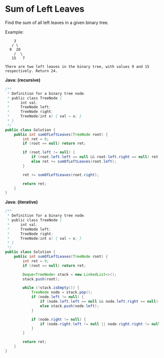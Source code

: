 # Sum of Left Leaves

Find the sum of all left leaves in a given binary tree.

Example:

        3
       / \
      9  20
        /  \
       15   7

    There are two left leaves in the binary tree, with values 9 and 15 respectively. Return 24.

**Java: (recursive)**
```java
/**
 * Definition for a binary tree node.
 * public class TreeNode {
 *     int val;
 *     TreeNode left;
 *     TreeNode right;
 *     TreeNode(int x) { val = x; }
 * }
 */
public class Solution {
    public int sumOfLeftLeaves(TreeNode root) {
        int ret = 0;
        if (root == null) return ret;

        if (root.left != null) {
            if (root.left.left == null && root.left.right == null) ret += root.left.val;
            else ret += sumOfLeftLeaves(root.left);
        }

        ret += sumOfLeftLeaves(root.right);

        return ret;
    }
}
```

**Java: (iterative)**
```java
/**
 * Definition for a binary tree node.
 * public class TreeNode {
 *     int val;
 *     TreeNode left;
 *     TreeNode right;
 *     TreeNode(int x) { val = x; }
 * }
 */
public class Solution {
    public int sumOfLeftLeaves(TreeNode root) {
        int ret = 0;
        if (root == null) return ret;

        Deque<TreeNode> stack = new LinkedList<>();
        stack.push(root);

        while (!stack.isEmpty()) {
            TreeNode node = stack.pop();
            if (node.left != null) {
                if (node.left.left == null && node.left.right == null) ret += node.left.val;
                else stack.push(node.left);
            }

            if (node.right != null) {
                if (node.right.left != null || node.right.right != null) stack.push(node.right);
            }
        }

        return ret;
    }
}
```
